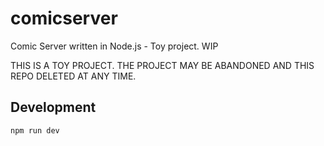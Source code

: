 # comicserver

Comic Server written in Node.js - Toy project. WIP

THIS IS A TOY PROJECT. THE PROJECT MAY BE ABANDONED AND THIS REPO DELETED AT ANY TIME.

## Development

```npm run dev```
